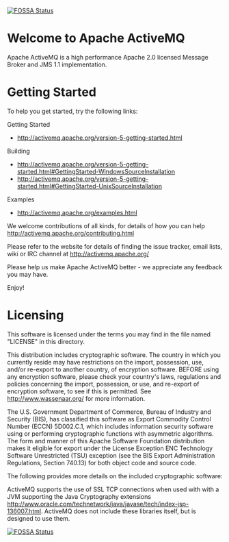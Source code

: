 [![FOSSA Status](https://app.fossa.io/api/projects/git%2Bgithub.com%2Fjeffdinotoriverbed%2Factivemq.svg?type=shield)](https://app.fossa.io/projects/git%2Bgithub.com%2Fjeffdinotoriverbed%2Factivemq?ref=badge_shield)

Welcome to Apache ActiveMQ 
=======================================================================
Apache ActiveMQ is a high performance Apache 2.0 licensed
Message Broker and JMS 1.1 implementation.

Getting Started
===============
To help you get started, try the following links:

Getting Started
- http://activemq.apache.org/version-5-getting-started.html

Building
- http://activemq.apache.org/version-5-getting-started.html#GettingStarted-WindowsSourceInstallation
- http://activemq.apache.org/version-5-getting-started.html#GettingStarted-UnixSourceInstallation

Examples
- http://activemq.apache.org/examples.html

We welcome contributions of all kinds, for details of how you can help
http://activemq.apache.org/contributing.html

Please refer to the website for details of finding the issue tracker, 
email lists, wiki or IRC channel at http://activemq.apache.org/

Please help us make Apache ActiveMQ better - we appreciate any feedback 
you may have.

Enjoy!

Licensing
=======================================================================

   This software is licensed under the terms you may find in the file 
   named "LICENSE" in this directory.

   This distribution includes cryptographic software.  The country in 
   which you currently reside may have restrictions on the import, 
   possession, use, and/or re-export to another country, of 
   encryption software.  BEFORE using any encryption software, please 
   check your country's laws, regulations and policies concerning the
   import, possession, or use, and re-export of encryption software, to 
   see if this is permitted.  See <http://www.wassenaar.org/> for more
   information.

   The U.S. Government Department of Commerce, Bureau of Industry and
   Security (BIS), has classified this software as Export Commodity 
   Control Number (ECCN) 5D002.C.1, which includes information security
   software using or performing cryptographic functions with asymmetric
   algorithms.  The form and manner of this Apache Software Foundation
   distribution makes it eligible for export under the License Exception
   ENC Technology Software Unrestricted (TSU) exception (see the BIS 
   Export Administration Regulations, Section 740.13) for both object 
   code and source code.

   The following provides more details on the included cryptographic
   software:
   
   ActiveMQ supports the use of SSL TCP connections when used with 
   with a JVM supporting the Java Cryptography extensions
   <http://www.oracle.com/technetwork/java/javase/tech/index-jsp-136007.html>.
   ActiveMQ does not include these libraries itself, but is designed to use them.



[![FOSSA Status](https://app.fossa.io/api/projects/git%2Bgithub.com%2Fjeffdinotoriverbed%2Factivemq.svg?type=large)](https://app.fossa.io/projects/git%2Bgithub.com%2Fjeffdinotoriverbed%2Factivemq?ref=badge_large)
